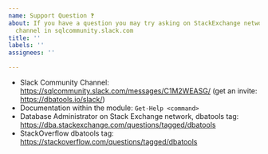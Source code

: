 ```yaml
---
name: Support Question ❓
about: If you have a question you may try asking on StackExchange network or dbatools
  channel in sqlcommunity.slack.com
title: ''
labels: ''
assignees: ''

---
```


- Slack Community Channel: https://sqlcommunity.slack.com/messages/C1M2WEASG/ (get an invite: https://dbatools.io/slack/)
- Documentation within the module: `Get-Help <command>`
- Database Administrator on Stack Exchange network, dbatools tag: https://dba.stackexchange.com/questions/tagged/dbatools
- StackOverflow dbatools tag: https://stackoverflow.com/questions/tagged/dbatools
